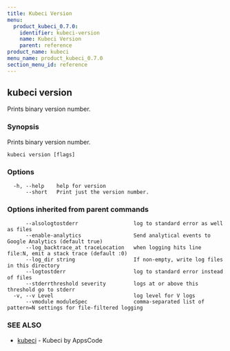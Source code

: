 ```yaml
---
title: Kubeci Version
menu:
  product_kubeci_0.7.0:
    identifier: kubeci-version
    name: Kubeci Version
    parent: reference
product_name: kubeci
menu_name: product_kubeci_0.7.0
section_menu_id: reference
---
```

## kubeci version

Prints binary version number.

### Synopsis

Prints binary version number.

```
kubeci version [flags]
```

### Options

```
  -h, --help    help for version
      --short   Print just the version number.
```

### Options inherited from parent commands

```
      --alsologtostderr                  log to standard error as well as files
      --enable-analytics                 Send analytical events to Google Analytics (default true)
      --log_backtrace_at traceLocation   when logging hits line file:N, emit a stack trace (default :0)
      --log_dir string                   If non-empty, write log files in this directory
      --logtostderr                      log to standard error instead of files
      --stderrthreshold severity         logs at or above this threshold go to stderr
  -v, --v Level                          log level for V logs
      --vmodule moduleSpec               comma-separated list of pattern=N settings for file-filtered logging
```

### SEE ALSO

* [kubeci](/docs/reference/kubeci.md)	 - Kubeci by AppsCode

